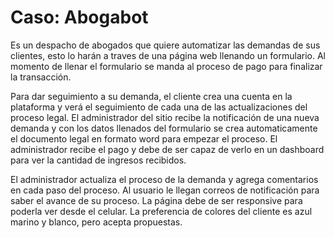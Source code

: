 # Caso: Abogabot

Es un despacho de abogados que quiere automatizar las demandas de sus clientes,
esto lo harán a traves de una página web llenando un formulario. Al momento de
llenar el formulario se manda al proceso de pago para finalizar la transacción.

Para dar seguimiento a su demanda, el cliente crea una cuenta en la plataforma 
y verá el seguimiento de cada una de las actualizaciones del proceso legal. El 
administrador del sitio recibe la notificación de una nueva demanda y con los 
datos llenados del formulario se crea automaticamente el documento legal en 
formato word para empezar el proceso. El administrador recibe el pago y debe de 
ser capaz de verlo en un dashboard para ver la cantidad de ingresos recibidos. 

El administrador actualiza el proceso de la demanda y agrega comentarios en 
cada paso del proceso. Al usuario le llegan correos de notificación para saber 
el avance de su proceso. La página debe de ser responsive para poderla ver 
desde el celular. La preferencia de colores del cliente es azul marino y 
blanco, pero acepta propuestas.